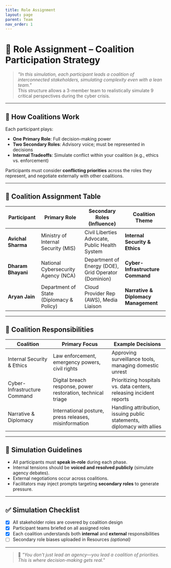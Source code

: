 ```yaml
---
title: Role Assignment
layout: page
parent: Team
nav_order: 1
---
```


# 🧩 Role Assignment – Coalition Participation Strategy

> _"In this simulation, each participant leads a coalition of interconnected stakeholders, simulating complexity even with a lean team."_  
> This structure allows a 3-member team to realistically simulate 9 critical perspectives during the cyber crisis.

---

## 🧠 How Coalitions Work

Each participant plays:
- **One Primary Role**: Full decision-making power
- **Two Secondary Roles**: Advisory voice; must be represented in decisions
- **Internal Tradeoffs**: Simulate conflict within your coalition (e.g., ethics vs. enforcement)

Participants must consider **conflicting priorities** across the roles they represent, and negotiate externally with other coalitions.

---

## 👥 Coalition Assignment Table

| Participant        | Primary Role                             | Secondary Roles (Influence)                                      | Coalition Theme         |
|--------------------|-------------------------------------------|-------------------------------------------------------------------|--------------------------|
| **Avichal Sharma** | Ministry of Internal Security (MIS)       | Civil Liberties Advocate, Public Health System                   | **Internal Security & Ethics** |
| **Dharam Bhayani** | National Cybersecurity Agency (NCA)       | Department of Energy (DOE), Grid Operator (Dominion)             | **Cyber-Infrastructure Command** |
| **Aryan Jain**     | Department of State (Diplomacy & Policy)  | Cloud Provider Rep (AWS), Media Liaison                          | **Narrative & Diplomacy Management** |

---

## 🔗 Coalition Responsibilities

| Coalition | Primary Focus | Example Decisions |
|-----------|---------------|--------------------|
| Internal Security & Ethics | Law enforcement, emergency powers, civil rights | Approving surveillance tools, managing domestic unrest |
| Cyber-Infrastructure Command | Digital breach response, power restoration, technical triage | Prioritizing hospitals vs. data centers, releasing incident reports |
| Narrative & Diplomacy | International posture, press releases, misinformation | Handling attribution, issuing public statements, diplomacy with allies |

---

## 📌 Simulation Guidelines

- All participants must **speak in-role** during each phase.
- Internal tensions should be **voiced and resolved publicly** (simulate agency debates).
- External negotiations occur across coalitions.
- Facilitators may inject prompts targeting **secondary roles** to generate pressure.

---

## ✅ Simulation Checklist

- [x] All stakeholder roles are covered by coalition design  
- [x] Participant teams briefed on all assigned roles  
- [x] Each coalition understands both **internal** and **external** responsibilities  
- [ ] Secondary role biases uploaded in Resources *(optional)*  

---

> 💬 *"You don't just lead an agency—you lead a coalition of priorities. This is where decision-making gets real."*
